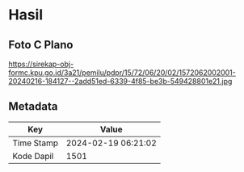 # Hasil

## Foto C Plano

https://sirekap-obj-formc.kpu.go.id/3a21/pemilu/pdpr/15/72/06/20/02/1572062002001-20240216-184127--2add51ed-6339-4f85-be3b-549428801e21.jpg


## Metadata

| Key        | Value               |
| ---------- | ------------------- |
| Time Stamp | 2024-02-19 06:21:02 |
| Kode Dapil | 1501                |



